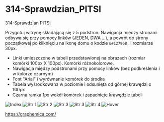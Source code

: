 # 314-Sprawdzian_PITSI
314-Sprawdzian PITSI

Przygotuj witrynę składającą się z 5 podstron. Nawigacja między stronami
odbywa się przy pomocy linków (JEDEN, DWA ...), a powrót do strony
początkowej po kliknięciu na ikonę domu o kodzie 
```&#127968;``` 
i rozmiarze 30px.

- Linki umieszczone w tabeli przedstawionej na obrazach (rozmiar komórki 100px X 100px). Komórki różnokolorowe.
- Nawigacja między podstronami przy pomocy linków (bez podkreślenia i w kolorze czarnym)
- Font "Arial" i wyrównanie komórek do środka
- Tabela wyśrodkowana w poziomie i odsunięta od górnej krawędzi o 100px
- Czarna ramka 1px wokół komórek i zapadnięte krawędzie tabeli


![Index](index.png) ![Str 1](str1.png) ![Str 2](str2.png) ![Str 3](str3.png) ![Str 3](str3.png) ![Str 4](str4.png) ![Hover](hover.png)

https://graphemica.com/

